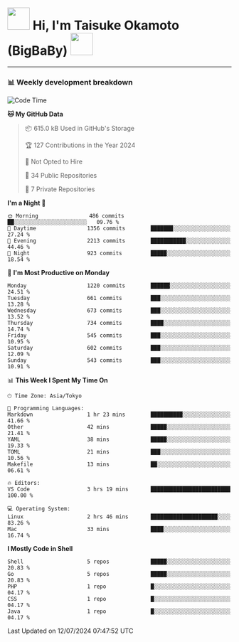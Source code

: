 <!-- Title -->
<h1>
    <img src="https://media.tenor.com/TlyRveJkgo4AAAAi/cloud-cloud-strife.gif" width="50"/> 
    Hi, I'm Taisuke Okamoto (BigBaBy) 
    <img src="https://media.tenor.com/TlyRveJkgo4AAAAi/cloud-cloud-strife.gif" width="50"/>
</h1>

---

<h3> 📊 Weekly development breakdown </h3>
<!-- waka-readme-stats -->

<!--START_SECTION:waka-->
![Code Time](http://img.shields.io/badge/Code%20Time-1%2C787%20hrs%2033%20mins-blue)

**🐱 My GitHub Data** 

> 📦 615.0 kB Used in GitHub's Storage 
 > 
> 🏆 127 Contributions in the Year 2024
 > 
> 🚫 Not Opted to Hire
 > 
> 📜 34 Public Repositories 
 > 
> 🔑 7 Private Repositories 
 > 
**I'm a Night 🦉** 

```text
🌞 Morning                486 commits         ██░░░░░░░░░░░░░░░░░░░░░░░   09.76 % 
🌆 Daytime                1356 commits        ███████░░░░░░░░░░░░░░░░░░   27.24 % 
🌃 Evening                2213 commits        ███████████░░░░░░░░░░░░░░   44.46 % 
🌙 Night                  923 commits         █████░░░░░░░░░░░░░░░░░░░░   18.54 % 
```
📅 **I'm Most Productive on Monday** 

```text
Monday                   1220 commits        ██████░░░░░░░░░░░░░░░░░░░   24.51 % 
Tuesday                  661 commits         ███░░░░░░░░░░░░░░░░░░░░░░   13.28 % 
Wednesday                673 commits         ███░░░░░░░░░░░░░░░░░░░░░░   13.52 % 
Thursday                 734 commits         ████░░░░░░░░░░░░░░░░░░░░░   14.74 % 
Friday                   545 commits         ███░░░░░░░░░░░░░░░░░░░░░░   10.95 % 
Saturday                 602 commits         ███░░░░░░░░░░░░░░░░░░░░░░   12.09 % 
Sunday                   543 commits         ███░░░░░░░░░░░░░░░░░░░░░░   10.91 % 
```


📊 **This Week I Spent My Time On** 

```text
🕑︎ Time Zone: Asia/Tokyo

💬 Programming Languages: 
Markdown                 1 hr 23 mins        ██████████░░░░░░░░░░░░░░░   41.66 % 
Other                    42 mins             █████░░░░░░░░░░░░░░░░░░░░   21.41 % 
YAML                     38 mins             █████░░░░░░░░░░░░░░░░░░░░   19.33 % 
TOML                     21 mins             ███░░░░░░░░░░░░░░░░░░░░░░   10.56 % 
Makefile                 13 mins             ██░░░░░░░░░░░░░░░░░░░░░░░   06.61 % 

🔥 Editors: 
VS Code                  3 hrs 19 mins       █████████████████████████   100.00 % 

💻 Operating System: 
Linux                    2 hrs 46 mins       █████████████████████░░░░   83.26 % 
Mac                      33 mins             ████░░░░░░░░░░░░░░░░░░░░░   16.74 % 
```

**I Mostly Code in Shell** 

```text
Shell                    5 repos             █████░░░░░░░░░░░░░░░░░░░░   20.83 % 
Go                       5 repos             █████░░░░░░░░░░░░░░░░░░░░   20.83 % 
PHP                      1 repo              █░░░░░░░░░░░░░░░░░░░░░░░░   04.17 % 
CSS                      1 repo              █░░░░░░░░░░░░░░░░░░░░░░░░   04.17 % 
Java                     1 repo              █░░░░░░░░░░░░░░░░░░░░░░░░   04.17 % 
```




 Last Updated on 12/07/2024 07:47:52 UTC
<!--END_SECTION:waka-->
